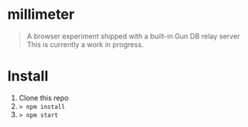 # millimeter
> A browser experiment shipped with a built-in Gun DB relay server
This is currently a work in progress.

# Install
1. Clone this repo
2. `> npm install`
3. `> npm start`
